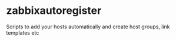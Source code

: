 # zabbixautoregister
Scripts to add your hosts automatically and create host groups, link templates etc
